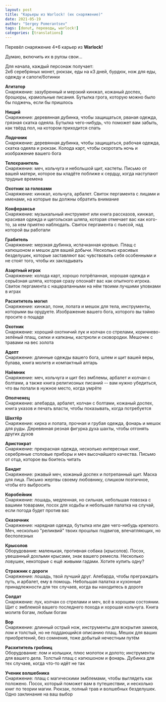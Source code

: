 ```yaml
---
layout: post
title: "Карьеры из Warlock! (их снаряжение)"
date: 2021-05-19
author: "Sergey Pomerantsev"
tags: [donut, переводы, warlock!]
categories: [translations]
---
```


Перевёл снаряжение 4\*6 карьер из **Warlock!**

Думаю, включить их в рулзы свои...

Для начала, каждый персонаж получает:  
2к6 серебряных монет, рюкзак, еды на к3 дней, бурдюк, нож для еды, одежду и сапоги/ботинки

**Агитатор**  
Снаряжение: зазубренный и мерзкий кинжал, кожаный доспех, брошюры, крамольные писания. Бутылка грога, которую можно было бы поджечь, если бы пришлось

**Нищий**  
Снаряжение: деревянная дубинка, чтобы защищаться, рваная одежда, грязная скатка одеяла. Бутылка чего-нибудь, что поможет вам забыть, как твёрд пол, на котором приходится спать

**Лодочник**  
Снаряжение: деревянная дубинка, чтобы защищаться, рабочая одежда, скатка одеяла и рюкзак. Колода карт, чтобы скоротать ночь и изображение вашего бога

**Телохранитель**  
Снаряжение: меч, кольчуга и небольшой щит, кастеты. Письмо от вашей матери, которое вы кладёте поближе к сердцу, когда наступают трудные времена

**Охотник за головами**  
Снаряжение: кинжал, кольчуга, арбалет. Свиток пергамента с лицами и именами, на которые вы должны обратить внимание

**Конферансье**  
Снаряжение: музыкальный инструмент или книга рассказов, кинжал, красивая одежда и щегольская шляпа, которая отмечает вас как кого-то, за кем приятно наблюдать. Свиток пергамента с пьесой, над которой вы работали

**Грабитель**  
Снаряжение: мерзкая дубинка, испачканная кровью. Плащ с капюшоном и мешок для вашей добычи. Несколько красивых безделушек, которые заставляют вас чувствовать себя особенными и не стоят того, чтобы их закладывать

**Азартный игрок**  
Снаряжение: колода карт, хорошо потрёпанная, хорошая одежда и серьёзная шляпа, которая сразу опознаёт вас как опытного игрока. Свиток пергамента с нацарапанными на нём твоими лучшими уловками в играх

**Расхититель могил**  
Снаряжение: кинжал, пони, лопата и мешок для тела, инструменты, которыми вы орудуете. Изображение вашего бога, которого вы тайно просите о пощаде

**Охотник**  
Снаряжение: хороший охотничий лук и колчан со стрелами, коричнево-зелёный плащ, силки и капканы, кастрюли и сковородки. Мешочек с травами на вес золота

**Адепт**  
Снаряжение: длинные одежды вашего бога, шлем и щит вашей веры, булава, книга молитв и компактный алтарь

**Наёмник**  
Снаряжение: меч, кольчуга и щит без эмблемы, арбалет и колчан с болтами, а также книга религиозных писаний -- вам нужно убедиться, что вы попали в нужное место, когда умрёте

**Ополченец**  
Снаряжение: алебарда, арбалет, колчан с болтами, кожаный доспех, книга указов и печать власти, чтобы показывать, когда потребуется

**Шахтёр**  
Снаряжение: кирка и лопата, прочная и грубая одежда, фонарь и мешок для руды. Деревянная резная фигурка духа шахты, чтобы отгонять других духов

**Аристократ**  
Снаряжение: прекрасная одежда, несколько интересных книг, серебряные столовые приборы и меч высочайшего качества. Письмо от отца, которое вы боитесь читать

**Бандит**  
Снаряжение: ржавый меч, кожаный доспех и потрепанный щит. Маска для лица. Письмо жертвы своему любовнику, слишком поэтичное, чтобы его выбросить

**Коробейник**  
Снаряжение: лошадь, медленная, но сильная, небольшая повозка с вашими товарами, посох для ходьбы и небольшая палатка на случай, если погода будет против вас

**Сказочник**  
Снаряжение: нарядная одежда, бутылка или две чего-нибудь крепкого. Меч, несколько "реликвий" твоих прошлых подвигов, впечатляющих, но бесполезных

**Крысолов**  
Оборудование: маленькая, противная собака (крысолов). Посох, увешанный дохлыми крысами, знак вашего ремесла. Несколько ловушек, некоторые с ещё живыми гадами. Хотите купить одну?

**Стражник с дороги**  
Снаряжение: лошадь, твой лучший друг. Алебарда, чтобы преграждать путь, и арбалет, ему в помощь. Небольшая палатка и кухонные принадлежности для тех случаев, когда вы находитесь в дороге

**Солдат**  
Снаряжение: лук, колчан со стрелами и меч, всё в хорошем состоянии. Щит с эмблемой вашего последнего похода и хорошая кольчуга. Книга молитв богам, любым богам

**Вор**  
Снаряжение: длинный острый нож, инструменты для вскрытия замков, лом и толстый, но не поддающийся описанию плащ. Мешок для ваших приобретений, без сомнения, тоже добытый нечестным путём

**Расхититель гробниц**  
Оборудование: лом и колышки, плюс молоток и долото; инструменты для вашего дела. Толстый плащ с капюшоном и фонарь. Дубинка для тех случаев, когда что-то идёт не так

**Ученик волшебника**  
Снаряжение: плащ с магическими эмблемами, чтобы выглядеть как положено. Посох, который поможет вам в путешествии, и несколько книг по теории магии. Рюкзак, полный трав и волшебных безделушек. Одно заклинание на ваш выбор
